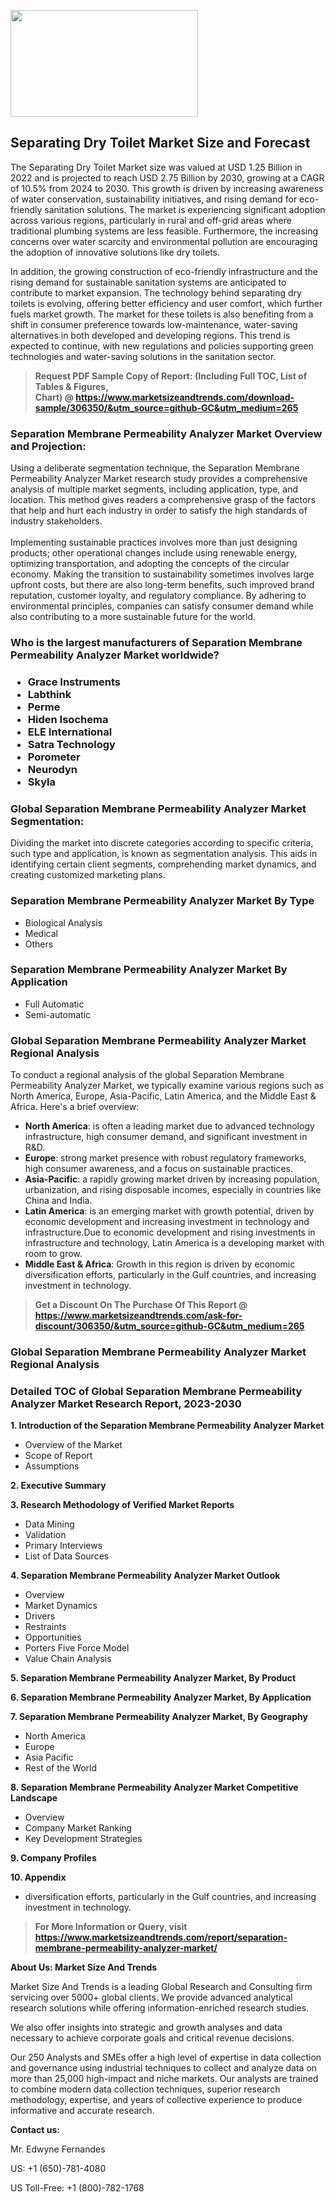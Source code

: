 <p><img class="alignnone size-medium wp-image-20088" src="https://ffe5etoiles.com/wp-content/uploads/2024/12/MST1-300x171.png" alt="" width="300" height="171" /></p><h2>Separating Dry Toilet Market Size and Forecast</h2><p>The Separating Dry Toilet Market size was valued at USD 1.25 Billion in 2022 and is projected to reach USD 2.75 Billion by 2030, growing at a CAGR of 10.5% from 2024 to 2030. This growth is driven by increasing awareness of water conservation, sustainability initiatives, and rising demand for eco-friendly sanitation solutions. The market is experiencing significant adoption across various regions, particularly in rural and off-grid areas where traditional plumbing systems are less feasible. Furthermore, the increasing concerns over water scarcity and environmental pollution are encouraging the adoption of innovative solutions like dry toilets.</p><p>In addition, the growing construction of eco-friendly infrastructure and the rising demand for sustainable sanitation systems are anticipated to contribute to market expansion. The technology behind separating dry toilets is evolving, offering better efficiency and user comfort, which further fuels market growth. The market for these toilets is also benefiting from a shift in consumer preference towards low-maintenance, water-saving alternatives in both developed and developing regions. This trend is expected to continue, with new regulations and policies supporting green technologies and water-saving solutions in the sanitation sector.</p></p><blockquote id="" class=""><strong>Request PDF Sample Copy of Report: (Including Full TOC, List of Tables &amp; Figures, Chart)&nbsp;@&nbsp;<strong><a href="https://www.marketsizeandtrends.com/download-sample/306350/&utm_source=github-GC&utm_medium=265" target="_blank">https://www.marketsizeandtrends.com/download-sample/306350/&utm_source=github-GC&utm_medium=265</a></strong></strong></blockquote><h3 id="" class="">Separation Membrane Permeability Analyzer Market&nbsp;Overview and Projection:</h3><p id="" class="">Using a deliberate segmentation technique, the Separation Membrane Permeability Analyzer Market research study provides a comprehensive analysis of multiple market segments, including application, type, and location. This method gives readers a comprehensive grasp of the factors that help and hurt each industry in order to satisfy the high standards of industry stakeholders. <br /> <br />Implementing sustainable practices involves more than just designing products; other operational changes include using renewable energy, optimizing transportation, and adopting the concepts of the circular economy. Making the transition to sustainability sometimes involves large upfront costs, but there are also long-term benefits, such improved brand reputation, customer loyalty, and regulatory compliance. By adhering to environmental principles, companies can satisfy consumer demand while also contributing to a more sustainable future for the world.</p><h3 id="" class="">Who is the largest manufacturers of&nbsp;Separation Membrane Permeability Analyzer Market worldwide?</h3><h3 class=""><p><ul><li>Grace Instruments </li><li> Labthink </li><li> Perme </li><li> Hiden Isochema </li><li> ELE International </li><li> Satra Technology </li><li> Porometer </li><li> Neurodyn </li><li> Skyla</li></ul></p></h3><h3 id="" class="">Global&nbsp;Separation Membrane Permeability Analyzer Market Segmentation:</h3><p id="" class="">Dividing the market into discrete categories according to specific criteria, such type and application, is known as segmentation analysis. This aids in identifying certain client segments, comprehending market dynamics, and creating customized marketing plans.</p><h3 id="" class="">Separation Membrane Permeability Analyzer Market&nbsp;By Type</h3><p><p><ul><li>Biological Analysis</li><li> Medical</li><li> Others</p></li></ul></p></p><h3 id="" class="">Separation Membrane Permeability Analyzer Market&nbsp;By Application</h3><p class=""><p><ul><li>Full Automatic</li><li> Semi-automatic</li></ul></p></p><h3 id="" class="">Global Separation Membrane Permeability Analyzer Market Regional Analysis</h3><p id="" class="">To conduct a regional analysis of the global Separation Membrane Permeability Analyzer Market, we typically examine various regions such as North America, Europe, Asia-Pacific, Latin America, and the Middle East &amp; Africa. Here's a brief overview:</p><ul><li><strong>North America</strong>: is often a leading market due to advanced technology infrastructure, high consumer demand, and significant investment in R&amp;D.</li><li><strong>Europe</strong>: strong market presence with robust regulatory frameworks, high consumer awareness, and a focus on sustainable practices.</li><li><strong>Asia-Pacific</strong>: a rapidly growing market driven by increasing population, urbanization, and rising disposable incomes, especially in countries like China and India.</li><li><strong>Latin America</strong>: is an emerging market with growth potential, driven by economic development and increasing investment in technology and infrastructure.Due to economic development and rising investments in infrastructure and technology, Latin America is a developing market with room to grow.</li><li><strong>Middle East &amp; Africa</strong>: Growth in this region is driven by economic diversification efforts, particularly in the Gulf countries, and increasing investment in technology.</li></ul><blockquote id="" class=""><strong>Get a Discount On The Purchase Of This Report @ <strong><a href="https://www.marketsizeandtrends.com/ask-for-discount/306350/&utm_source=github-GC&utm_medium=265" target="_blank">https://www.marketsizeandtrends.com/ask-for-discount/306350/&utm_source=github-GC&utm_medium=265</a></strong></strong></blockquote><h3 id="" class="">Global Separation Membrane Permeability Analyzer Market Regional Analysis</h3><h3 id="" class="">Detailed TOC of Global Separation Membrane Permeability Analyzer Market Research Report, 2023-2030</h3><p id="" class=""><strong>1. Introduction of the Separation Membrane Permeability Analyzer Market</strong></p><ul><li>Overview of the Market</li><li>Scope of Report</li><li>Assumptions</li></ul><p id="" class=""><strong>2. Executive Summary</strong></p><p id="" class=""><strong>3. Research Methodology of Verified Market Reports</strong></p><ul><li>Data Mining</li><li>Validation</li><li>Primary Interviews</li><li>List of Data Sources</li></ul><p id="" class=""><strong>4. Separation Membrane Permeability Analyzer Market Outlook</strong></p><ul><li>Overview</li><li>Market Dynamics</li><li>Drivers</li><li>Restraints</li><li>Opportunities</li><li>Porters Five Force Model</li><li>Value Chain Analysis</li></ul><p id="" class=""><strong>5. Separation Membrane Permeability Analyzer Market, By Product</strong></p><p id="" class=""><strong>6. Separation Membrane Permeability Analyzer Market, By Application</strong></p><p id="" class=""><strong>7. Separation Membrane Permeability Analyzer Market, By Geography</strong></p><ul><li>North America</li><li>Europe</li><li>Asia Pacific</li><li>Rest of the World</li></ul><p id="" class=""><strong>8. Separation Membrane Permeability Analyzer Market Competitive Landscape</strong></p><ul><li>Overview</li><li>Company Market Ranking</li><li>Key Development Strategies</li></ul><p id="" class=""><strong>9. Company Profiles</strong></p><p id="" class=""><strong>10. Appendix</strong></p><ul><li>diversification efforts, particularly in the Gulf countries, and increasing investment in technology.</li></ul><blockquote id="" class=""><strong>For More Information or Query, visit <strong><strong><a href="https://www.marketsizeandtrends.com/report/separation-membrane-permeability-analyzer-market/" target="_blank">https://www.marketsizeandtrends.com/report/separation-membrane-permeability-analyzer-market/</a></strong></strong></strong></blockquote><p id="" class=""><strong>About Us: Market Size And Trends</strong></p><p id="" class="">Market Size And Trends is a leading Global Research and Consulting firm servicing over 5000+ global clients. We provide advanced analytical research solutions while offering information-enriched research studies.</p><p id="" class="">We also offer insights into strategic and growth analyses and data necessary to achieve corporate goals and critical revenue decisions.</p><p id="" class="">Our 250 Analysts and SMEs offer a high level of expertise in data collection and governance using industrial techniques to collect and analyze data on more than 25,000 high-impact and niche markets. Our analysts are trained to combine modern data collection techniques, superior research methodology, expertise, and years of collective experience to produce informative and accurate research.</p><p id="" class=""><strong>Contact us:</strong></p><p id="" class="">Mr. Edwyne Fernandes</p><p id="" class="">US: +1 (650)-781-4080</p><p id="" class="">US Toll-Free: +1 (800)-782-1768</p>
